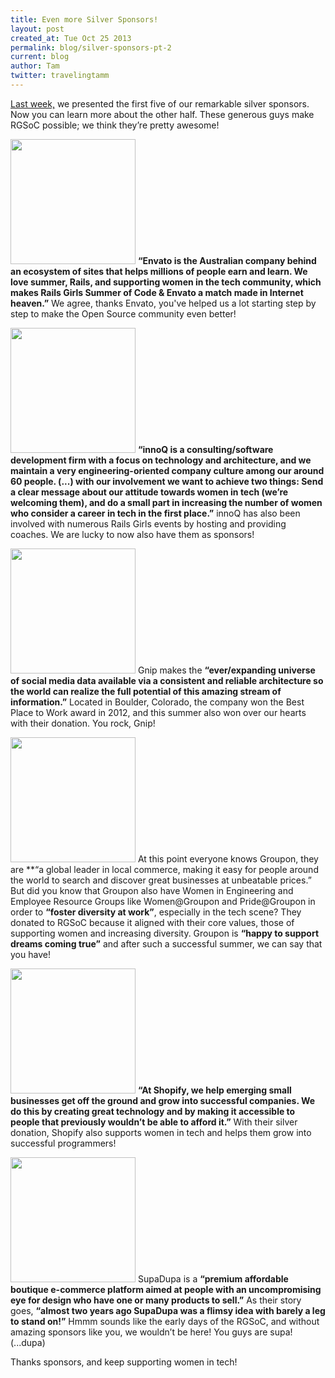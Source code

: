 ```yaml
---
title: Even more Silver Sponsors!
layout: post
created_at: Tue Oct 25 2013
permalink: blog/silver-sponsors-pt-2
current: blog
author: Tam
twitter: travelingtamm
---
```

[Last week,](http://railsgirlssummerofcode.org/blog/silver-sponsors-pt-1/) we presented the first five of our remarkable silver sponsors. Now you can learn more about the other half. These generous guys make RGSoC possible; we think they’re pretty awesome!

<a href="http://www.envato.com/"><img src="https://f.cloud.github.com/assets/1711357/1408492/b4a7df24-3d82-11e3-9ad7-91436b528217.png" width="200"></a>
**“Envato is the Australian company behind an ecosystem of sites that helps millions of people earn and learn. We love summer, Rails, and supporting women in the tech community, which makes Rails Girls Summer of Code & Envato a match made in Internet heaven.”** We agree, thanks Envato, you've helped us a lot starting step by step to make the Open Source community even better!

<a href="http://www.innoq.com/de"><img src="https://f.cloud.github.com/assets/1711357/1408508/01e7d0e6-3d83-11e3-9e06-e2d9b73912a6.png" width="200"></a>
**“innoQ is a consulting/software development firm with a focus on technology and architecture, and we maintain a very engineering-oriented company culture among our around 60 people. (...) with our involvement we want to achieve two things: Send a clear message about our attitude towards women in tech (we’re welcoming them), and do a small part in increasing the number of women who consider a career in tech in the first place.”** innoQ has also been involved with numerous Rails Girls events by hosting and providing coaches. We are lucky to now also have them as sponsors!

<a href="http://gnip.com/"><img src="https://f.cloud.github.com/assets/1711357/1408518/190451be-3d83-11e3-8b99-573eb9fd26b6.png" width="200"></a>
Gnip makes the **“ever/expanding universe of social media data available via a consistent and reliable architecture so the world can realize the full potential of this amazing stream of information.”** Located in Boulder, Colorado, the company won the Best Place to Work award in 2012, and this summer also won over our hearts with their donation. You rock, Gnip!

<a href="http://www.groupon.com/"><img src="https://f.cloud.github.com/assets/1711357/1408521/3793a1ca-3d83-11e3-9642-bd5352cb891f.png" width="200"></a>
At this point everyone knows Groupon, they are **“a global leader in local commerce, making it easy for people around the world to search and discover great businesses at unbeatable prices.” But did you know that Groupon also have Women in Engineering and Employee Resource Groups like Women@Groupon and Pride@Groupon in order to **“foster diversity at work”**, especially in the tech scene? They donated to RGSoC because it aligned with their core values, those of supporting women and increasing diversity. Groupon is **“happy to support dreams coming true”** and after such a successful summer, we can say that you have!

<a href="http://www.shopify.com/"><img src="https://f.cloud.github.com/assets/1711357/1408529/4a71ded8-3d83-11e3-9289-e267cddc3536.png" width="200"></a>
**“At Shopify, we help emerging small businesses get off the ground and grow into successful companies. We do this by creating great technology and by making it accessible to people that previously wouldn’t be able to afford it.”** With their silver donation, Shopify also supports women in tech and helps them grow into successful programmers! 

<a href="http://supadupa.me/)"><img src="https://f.cloud.github.com/assets/1711357/1408535/5da7416e-3d83-11e3-8366-fae29e14c5d8.png" width="200"></a>
SupaDupa is a **“premium affordable boutique e-commerce platform aimed at people with an uncompromising eye for design who have one or many products to sell.”** As their story goes, **“almost two years ago SupaDupa was a flimsy idea with barely a leg to stand on!”** Hmmm sounds like the early days of the RGSoC, and without amazing sponsors like you, we wouldn’t be here! You guys are supa!(...dupa)

Thanks sponsors, and keep supporting women in tech!